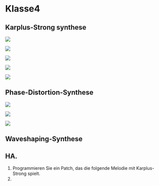 # Klasse4


## Karplus-Strong synthese

![](Klasse4/Karplus_strong1.png)

![](Klasse4/Karplus_strong2.png)

![](Klasse4/Karplus_strong3.png)

![](Klasse4/Karplus_strong4.png)

![](Klasse4/Karplus_strong5.png)

## Phase-Distortion-Synthese

![](Klasse4/Phase_distortion1.png)

![](Klasse4/Phase_distortion2.png)

![](Klasse4/Phase_distortion3.png)


## Waveshaping-Synthese



## HA.

1. Programmieren Sie ein Patch, das die folgende Melodie mit Karplus-Strong spielt.
2.
